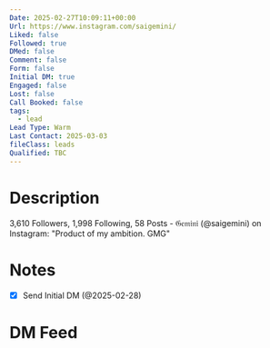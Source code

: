 ```yaml
---
Date: 2025-02-27T10:09:11+00:00
Url: https://www.instagram.com/saigemini/
Liked: false
Followed: true
DMed: false
Comment: false
Form: false
Initial DM: true
Engaged: false
Lost: false
Call Booked: false
tags:
  - lead
Lead Type: Warm
Last Contact: 2025-03-03
fileClass: leads
Qualified: TBC
---
```

# Description
3,610 Followers, 1,998 Following, 58 Posts - 𝔊𝔢𝔪𝔦𝔫𝔦 (@saigemini) on Instagram: "Product of my ambition. GMG"
# Notes
- [x] Send Initial DM (@2025-02-28)
# DM Feed